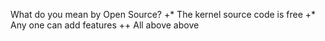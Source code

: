 What do you mean by Open Source?
 +* The kernel source code is free
 +* Any one can add features
 ++ All above above
